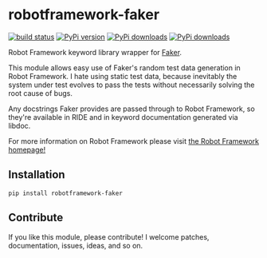 robotframework-faker
====================
[![build status](https://travis-ci.org/guykisel/robotframework-faker.svg?branch=master)](https://pypi.python.org/pypi/robotframework-faker)
[![PyPi version](https://pypip.in/v/robotframework-faker/badge.png)](https://pypi.python.org/pypi/robotframework-faker)
[![PyPi downloads](https://pypip.in/d/robotframework-faker/badge.png)](https://pypi.python.org/pypi/robotframework-faker)
[![PyPi downloads](https://pypip.in/license/robotframework-faker/badge.png)](https://pypi.python.org/pypi/robotframework-faker)

Robot Framework keyword library wrapper for [Faker](https://github.com/joke2k/faker).

This module allows easy use of Faker's random test data generation in Robot Framework. I hate using static test data, because inevitably the system under test evolves to pass the tests without necessarily solving the root cause of bugs.

Any docstrings Faker provides are passed through to Robot Framework, so they're available in RIDE and in keyword documentation generated via libdoc.

For more information on Robot Framework please visit [the Robot Framework homepage!](http://robotframework.org/)


Installation
--------------------
`pip install robotframework-faker`


Contribute
--------------------
If you like this module, please contribute! I welcome patches, documentation, issues, ideas, and so on.

